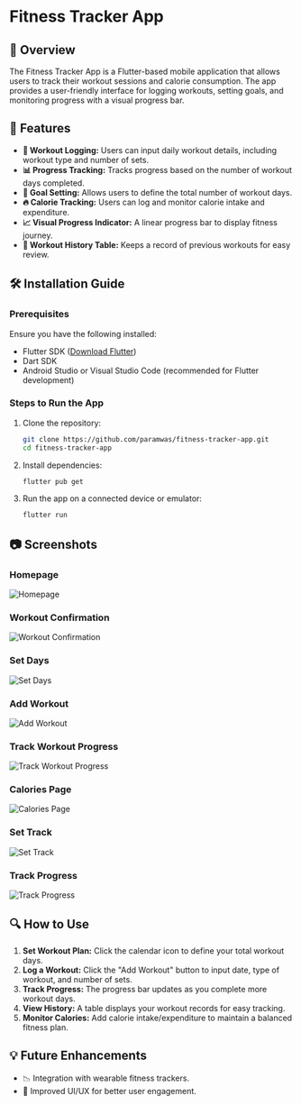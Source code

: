 # Fitness Tracker App

## 📌 Overview

The Fitness Tracker App is a Flutter-based mobile application that allows users to track their workout sessions and calorie consumption. The app provides a user-friendly interface for logging workouts, setting goals, and monitoring progress with a visual progress bar.

## 🚀 Features

- **📅 Workout Logging:** Users can input daily workout details, including workout type and number of sets.
- **📊 Progress Tracking:** Tracks progress based on the number of workout days completed.
- **🎯 Goal Setting:** Allows users to define the total number of workout days.
- **🔥 Calorie Tracking:** Users can log and monitor calorie intake and expenditure.
- **📈 Visual Progress Indicator:** A linear progress bar to display fitness journey.
- **📝 Workout History Table:** Keeps a record of previous workouts for easy review.

## 🛠️ Installation Guide

### Prerequisites

Ensure you have the following installed:

- Flutter SDK ([Download Flutter](https://flutter.dev/docs/get-started/install))
- Dart SDK
- Android Studio or Visual Studio Code (recommended for Flutter development)

### Steps to Run the App

1. Clone the repository:
   ```sh
   git clone https://github.com/paramwas/fitness-tracker-app.git
   cd fitness-tracker-app
   ```

2. Install dependencies:
   ```sh
   flutter pub get
   ```

3. Run the app on a connected device or emulator:
   ```sh
   flutter run
   ```

## 📷 Screenshots




### Homepage
![Homepage](https://drive.google.com/file/d/1wfqGSA_JgcD3E-bqbfsMZNeyRaExAqPQ/view?usp=sharing)

### Workout Confirmation
![Workout Confirmation](https://drive.google.com/uc?id=1HY-LBuuBSmzLYhEtb1kVaJQjXXs4MOBG)

### Set Days
![Set Days](https://drive.google.com/uc?id=1D5Z4L_-7nqY9cJnuE1zwyj8R_6zCh9zO)

### Add Workout
![Add Workout](https://drive.google.com/uc?id=1L1LIdMc1elPz4Om2qXqe1ifrTxupY_gZ)

### Track Workout Progress
![Track Workout Progress](https://drive.google.com/uc?id=1qRfVSOw-ZsJYbxGElDCYpR4cdqMyWZvD)

### Calories Page
![Calories Page](https://drive.google.com/uc?id=13BapBk2YXgW8d8Wgz4z0E-FGSWLB_r_p)

### Set Track
![Set Track](https://drive.google.com/uc?id=1btRwM95UDjaNOsGrhYN_MLYqudlfmq-E)

### Track Progress
![Track Progress](https://drive.google.com/uc?id=1_9ERRWj1J-CgtzY7SIUv8a70EokGLXy_)


## 🔍 How to Use

1. **Set Workout Plan:** Click the calendar icon to define your total workout days.
2. **Log a Workout:** Click the "Add Workout" button to input date, type of workout, and number of sets.
3. **Track Progress:** The progress bar updates as you complete more workout days.
4. **View History:** A table displays your workout records for easy tracking.
5. **Monitor Calories:** Add calorie intake/expenditure to maintain a balanced fitness plan.

## 💡 Future Enhancements


- 📉 Integration with wearable fitness trackers.
- 📱 Improved UI/UX for better user engagement.

